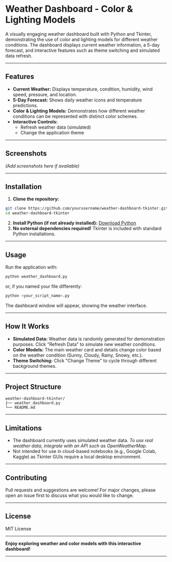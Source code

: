 # Weather Dashboard - Color \& Lighting Models

A visually engaging weather dashboard built with Python and Tkinter, demonstrating the use of color and lighting models for different weather conditions. The dashboard displays current weather information, a 5-day forecast, and interactive features such as theme switching and simulated data refresh.

---

## Features

- **Current Weather:**
Displays temperature, condition, humidity, wind speed, pressure, and location.
- **5-Day Forecast:**
Shows daily weather icons and temperature predictions.
- **Color \& Lighting Models:**
Demonstrates how different weather conditions can be represented with distinct color schemes.
- **Interactive Controls:**
    - Refresh weather data (simulated)
    - Change the application theme

---

## Screenshots

*(Add screenshots here if available)*

---

## Installation

1. **Clone the repository:**

```bash
git clone https://github.com/yourusername/weather-dashboard-tkinter.git
cd weather-dashboard-tkinter
```

2. **Install Python (if not already installed):**
[Download Python](https://www.python.org/downloads/)
3. **No external dependencies required!**
Tkinter is included with standard Python installations.

---

## Usage

Run the application with:

```bash
python weather_dashboard.py
```

or, if you named your file differently:

```bash
python <your_script_name>.py
```

The dashboard window will appear, showing the weather interface.

---

## How It Works

- **Simulated Data:**
Weather data is randomly generated for demonstration purposes. Click "Refresh Data" to simulate new weather conditions.
- **Color Models:**
The main weather card and details change color based on the weather condition (Sunny, Cloudy, Rainy, Snowy, etc.).
- **Theme Switching:**
Click "Change Theme" to cycle through different background themes.

---

## Project Structure

```
weather-dashboard-tkinter/
├── weather_dashboard.py
└── README.md
```


---

## Limitations

- The dashboard currently uses simulated weather data.
*To use real weather data, integrate with an API such as OpenWeatherMap.*
- Not intended for use in cloud-based notebooks (e.g., Google Colab, Kaggle) as Tkinter GUIs require a local desktop environment.

---

## Contributing

Pull requests and suggestions are welcome!
For major changes, please open an issue first to discuss what you would like to change.

---

## License

MIT License

---

**Enjoy exploring weather and color models with this interactive dashboard!**

---
